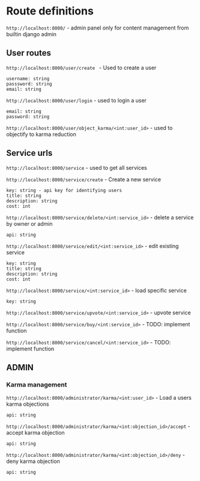 # Route definitions
``` http://localhost:8000/ ``` - admin panel only for content management from builtin django admin

## User routes
``` http://localhost:8000/user/create  ``` - Used to create a user
``` 
username: string
passsword: string
email: string
```

``` http://localhost:8000/user/login ``` - used to login a user
```
email: string
password: string
```

``` http://localhost:8000/user/object_karma/<int:user_id> ``` - used to objectify to karma reduction

## Service urls
``` http://localhost:8000/service ``` - used to get all services

``` http://localhost:8000/service/create ``` - Create a new service
```
key: string - api key for identifying users
title: string
description: string
cost: int
```

``` http://localhost:8000/service/delete/<int:service_id> ``` - delete a service by owner or admin
```
api: string
```

``` http://localhost:8000/service/edit/<int:service_id> ``` - edit existing service
```
key: string
title: string
description: string
cost: int
```

``` http://localhost:8000/service/<int:service_id> ``` - load specific service
```
key: string
```

``` http://localhost:8000/service/upvote/<int:service_id> ``` - upvote service

``` http://localhost:8000/service/buy/<int:service_id> ``` - TODO: implement function

``` http://localhost:8000/service/cancel/<int:service_id> ``` - TODO: implement function

## ADMIN
### Karma management
``` http://localhost:8000/administrator/karma/<int:user_id> ``` - Load a users karma objections
```
api: string
```
``` http://localhost:8000/administrator/karma/<int:objection_id>/accept ``` - accept karma objection
```
api: string
```
``` http://localhost:8000/administrator/karma/<int:objection_id>/deny ``` - deny karma objection
```
api: string
```